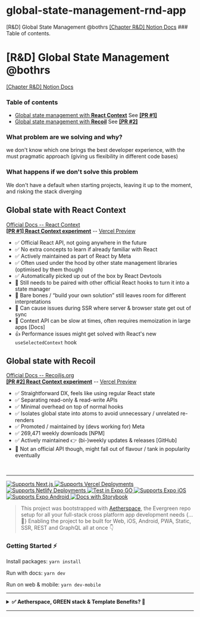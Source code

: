 # global-state-management-rnd-app
 [R&amp;D] Global State Management @bothrs  [[Chapter R&amp;D] Notion Docs](https://www.notion.so/bothrs/Global-State-Recoil-vs-Context-edeb6b7be3de49899b09a211efb673e9)  ### Table of contents.


# [R&D] Global State Management @bothrs

[[Chapter R&D] Notion Docs](https://www.notion.so/bothrs/Global-State-Recoil-vs-Context-edeb6b7be3de49899b09a211efb673e9)

### Table of contents

- [Global state management with **React Context**](#react-context) See [**[PR #1]**](https://github.com/bothrs/global-state-management-rnd/pull/1)
- [Global state management with **Recoil**](#recoil) See [**[PR #2]**](https://github.com/bothrs/global-state-management-rnd/pull/2)

### **What problem are we solving and why?**

we don't know which one brings the best developer experience, with the must pragmatic approach (giving us flexibility in different code bases)

### **What happens if we don't solve this problem**

We don't have a default when starting projects, leaving it up to the moment, and risking the stack diverging

## Global state with React Context <a name="react-context"></a>

[Official Docs -- React Context](https://reactjs.org/docs/context.html#when-to-use-context)  
[**[PR #1] React Context experiment**](https://github.com/bothrs/global-state-management-rnd/pull/1) -- [Vercel Preview](https://global-state-management-rnd-git-feat-ef14a2-aetherspace-digital.vercel.app/)  
- ✅ Official React API, not going anywhere in the future
- ✅ No extra concepts to learn if already familiar with React
- ✅ Actively maintained as part of React by Meta
- ✅ Often used under the hood by other state management libraries (optimised by them though)
- ✅ Automatically picked up out of the box by React Devtools
- 🤔 Still needs to be paired with other official React hooks to turn it into a state manager
- 🤔 Bare bones / “build your own solution” still leaves room for different interpretations
- 🤔 Can cause issues during SSR where server & browser state get out of sync
- 🤔 Context API can be slow at times, often requires memoization in large apps [Docs]
- 👍 Performance issues might get solved with React's new `useSelectedContext` hook

## Global state with Recoil <a name="recoil"></a>

[Official Docs -- Recoiljs.org](https://recoiljs.org/)  
[**[PR #2] React Context experiment**](https://github.com/bothrs/global-state-management-rnd/pull/2) -- [Vercel Preview](https://global-state-management-rnd-git-feat-1291dd-aetherspace-digital.vercel.app/)

- ✅ Straightforward DX, feels like using regular React state
- ✅ Separating read-only & read-write APIs
- ✅ Minimal overhead on top of normal hooks
- ✅ Isolates global state into atoms to avoid unnecessary / unrelated re-renders
- ✅ Promoted / maintained by (devs working for) Meta
- ✅ 269,471 weekly downloads [NPM]
- ✅ Actively maintained 👉 (bi-)weekly updates & releases [GitHub]
- 🤔 Not an official API though, might fall out of flavour / tank in popularity eventually

<br/>

---

<p>
  <a href="https://aetherspace-green-stack-starter.vercel.app/">
    <img alt="Supports Next.js" longdesc="Supports Next.js" src="https://img.shields.io/badge/Next-black?style=for-the-badge&logo=next.js&logoColor=white" />
  </a>
  <a href="https://aetherspace-green-stack-starter.vercel.app/">
    <img alt="Supports Vercel Deployments" longdesc="Supports Vercel Deployments" src="https://img.shields.io/badge/vercel-%23000000.svg?style=for-the-badge&logo=vercel&logoColor=white" />
  </a>
  <a href="https://aetherspace-green-stack-starter.netlify.app/">
    <img alt="Supports Netlify Deployments" longdesc="Supports Netlify Deployments" src="https://img.shields.io/badge/netlify-%23000000.svg?style=for-the-badge&logo=netlify&logoColor=#00C7B7" />
  </a>
  <a href="https://itunes.apple.com/app/apple-store/id982107779">
    <img alt="Test in Expo GO" longdesc="Test in Expo GO" src="https://img.shields.io/badge/expo-1C1E24?style=for-the-badge&logo=expo&logoColor=#D04A37" />
  </a>
  <a href="https://itunes.apple.com/app/apple-store/id982107779">
    <img alt="Supports Expo iOS" longdesc="Supports Expo iOS" src="https://img.shields.io/badge/iOS-4630EB.svg?style=for-the-badge&logo=APPLE&labelColor=999999&logoColor=fff" />
  </a>
  <a href="https://play.google.com/store/apps/details?id=host.exp.exponent&referrer=blankexample">
    <img alt="Supports Expo Android" longdesc="Supports Expo Android" src="https://img.shields.io/badge/Android-4630EB.svg?style=for-the-badge&logo=ANDROID&labelColor=A4C639&logoColor=fff" />
  </a>
  <a href="https://main--629ce63e5ac0810042889fc6.chromatic.com/?path=/story/readme-md--page">
    <img alt="Docs with Storybook" longdesc="Documentated with Storybook" src="https://img.shields.io/badge/-Storybook-FF4785?style=for-the-badge&logo=storybook&logoColor=fff" />
  </a>
</p>

> This project was bootstrapped with [Aetherspace](https://github.com/codinsonn/aetherspace-green-stack-starter), the Evergreen repo setup for all your full-stack cross platform app development needs \{...💚\} Enabling the project to be built for Web, iOS, Android, PWA, Static, SSR, REST and GraphQL all at once 👇

### Getting Started ⚡️

Install packages: `yarn install`

Run with docs: `yarn dev`

Run on web & mobile: `yarn dev-mobile`

---

<details>
  <summary><b>✅ Aetherspace, GREEN stack & Template Benefits? 🚀</b></summary>

---

# Aetherspace - GREEN stack starter template for cross platform React app development

### Table of contents

💚 - [What is the GREEN stack?](#what-is-the-green-stack)  
🚀 - [What is Aetherspace?](#what-is-aetherspace)  
🤖 - [Why start with a turbo/monorepo?](#why-turborepo)  
📁 - [File structure and installing new packages.](#package-management)  
👾 - [Benefits and next steps.](#benefits-next-steps)  
🤷‍♂️ - [When _not_ to use the GREEN stack.](#when-not-to-use-green-stack)  
📚 - [Relevant Docs.](#relevant-docs)

## What the hell is the GREEN stack? 💚 <a name="what-is-the-green-stack"></a>

In short GREEN stands for these 5 core technologies:

- **G**raphQL for typed and self documenting APIs
- **R**eact-Native and React-Native-Web for write-once UI
- **E**vergreen components that run anywhere (as well as Electron)
- **E**xpo for easy web + mobile dev, deploys and testing
- **N**ext.js for SEO, Static Exports, API, SSR & Web-Vitals

The core idea this tech stack enables you to achieve boils down to writing your app code or features once with Javascript and React, yet make it available on any platform or device without double implementations or the need for different development teams.

### It allows you to move fast, save time and deliver more 🎉

> Think of it as Unity for React Apps. Just like Unity aims to make cross console game development a lot easier for (indie) game devs, the GREEN stack aims to do the same for cross-platform app development.

## How does 'Aetherspace' help, exactly? 🚀 <a name="what-is-aetherspace"></a>

Aetherspace is an opinionated framework I've made that fills in the gaps of working and building with the GREEN stack:

- How should I handle responsive design?
- How do I avoid SSR layout shift when react-native styling does not support media queries or classnames?
- How can I expose / read public env vars across multiple platforms?
- Wait, how do I take advantage of next/image on the web when that's not available in React-Native?
- What's the best way to style and animate my UI elements for both web and mobile?

Just to name a few.

While the stack itself is very powerful, figuring out how to get set up and do certain things in a write-once way can be frustrating and time consuming. To save you time figuring it all out on your own, _Aetherspace_ contains a bunch of packages, utils and best-practices to set you up for a free and easy ride to cross-platform success.

> Aetherspace is also fully optional. Usage of the UI primitives, React hooks and JS utils provided by `packages/aetherspace` is recommended but not required.

> Provided you throw out the examples and edit some helper scripts in the `package.json` files, you could even delete the package entirely and still be left with a great GREEN stack starter.

More on Aetherspace in the **[👾 Benefits and Next steps](#benefits-next-steps)** section or `AETHERSPACE.md` and `CODEGEN.md`.

## But why start with a turbo/monorepo? 🤖 <a name="why-turborepo"></a>

One very annoying thing about figuring stuff out on your own is when packages you're using require custom configuration for webpack, babel or otherwise. It often happens that updating e.g. a single `babel.config.js` used for both React-Native and Next.js will fix usage on either, but then break the other.

Using a monorepo with different entry points for Next.js and Expo allows us to keep configs more seperate, and therefore allow more confident updating of packages and configs without accidentally breaking other platforms.

In this starter template, we've opted to use turborepo with yarn workspaces. We'll list some basics in the next section, but for a deeper understanding please refer to their documentation for more info.

## 📁 File structure and package management 📦 <a name="package-management"></a>

This starter monorepo has two types of workspaces:

- `/apps/*` for all expo & next.js versions of your apps
- `/packages/*` for all shared dependencies / library code used in multiple apps

```
├── apps/
│   └── {app-name}/ 👉 Where all cross-platform code for {app-name} lives
│       └── components/ ➡️ Molecules / Atoms / Common UI used in 'screens/'
│       └── graphql/ ➡️ Shared code for the GraphQL API client (optional)
│       └── resolvers/ ➡️ Shared resolvers used in both REST or GraphQL API
│       └── screens/ ➡️ Page templates used in App.tsx and next.js's 'pages/' directory
│       └── package.json ➡️ config required by yarn-workspaces, no dependencies
│
│   └── {app-name}-expo/ 👉 Where all Expo & mobile specific config for {app-name} lives
│       └── app.json ➡️ Expo app config (e.g. landscape / tablet support)
│       └── App.tsx ➡️ Mobile Entrypoint & Navigation Setup (using '{app-name}/screens/')
│       └── babel.config.js ➡️ Babel transpilation config for Expo
│       └── index.js ➡️ Mobile entrypoint loader for App.tsx
│       └── metro.config.js ➡️ Metro bundler config for react-native
│       └── package.json ➡️ yarn-workspace config, lists expo & non-next.js dependencies
│       └── tsconfig.json ➡️ Typescript config for Expo
│       └── webpack.config.js ➡️ Enables PWA browser testing with Expo (no SSR)
│
│   └── {app-name}-next/ 👉 Where all Next.js, Server & API config for {app-name} lives
│       └── public/ ➡️ favicon, app icons & other static assets (e.g. images & fonts)
│       └── src/
│           └── pages/ ➡️ directory based routes (using '{app-name}/screens/')
│               └── api/ ➡️ directory based api routes (using '{app-name}/resolvers/')
│                   └── graphql.ts ➡️ GraphQL client from '{app-name}/graphql/'
│               └── _app.tsx ➡️ App Layout Wrapper (e.g. headers / footers / navigation)
│               └── _document.tsx ➡️ HTML wrapper for head, body & meta tags (+ SSR styles)
│               └── index.tsx ➡️ Homepage (e.g. using '{app-name}/screens/HomeScreen.tsx')
│       └── babel.config.js ➡️ Babel transpilation config for Next.js
│       └── next.config.js ➡️ Next.js config, modules to transpile & plugins to support
│       └── package.json ➡️ yarn-workspaces config, lists ONLY next.js dependencies
│       └── tsconfig.json ➡️ Typescript config for Next.js
│
├── packages/
│   └── @aetherspace/ ➡️ Primitives, utils & helpers for working with the GREEN stack
│   └── @config/ ➡️ list of ts & other configs to use / extend from in next or expo apps
│   └── @scripts/ ➡️ scripts that help streamline things like codegen & managing assets
│   └── {comp-lib}/ 👉 Code shared across apps, ideally same structure as 'apps/{app-name}'
│       └── package.json ➡️ yarn-workspace config, doesn't need deps unless published
│
├── node_modules/ ➡️ Contains all modules for this monorepo
└── package.json  ➡️ Root yarn-workspaces configuration + helper scripts, no deps
```

```
💡 `{app-name}` & `{comp-lib}` are just placeholders and you **can** have multiple of these
```

#### 📦 Keep your apps seperate with `/apps/*` workspaces:

For every app you're building in this monorepo, you'll need a few folders:

- `/apps/app` - Where most of your app's UI, logic and Screens will live.
  Shouldn't have any dependencies.
- `/apps/app-next` - Entry for web where only next.js related config/setup for an app should live.
  Should list only next.js related dependencies & polyfills.
- `/apps/app-expo` - Entry for mobile where only expo related config/setup for an app should live.
  Should list all react(-native) and non next.js related dependencies.

In each of these folders own `package.json` file, a `name` property should be specified to identify that workspace. This name can then be referenced during installs via e.g.

```bash
yarn workspace app-next add next-images
```

```bash
yarn workspace app-expo add moti
```

> It's also advised to see app workspaces as fully seperate from other apps:

> For example, `/apps/app` should not import or reference anything from `/apps/some-other-app`. If you do need to embed a certain screen or component from one app in another, it's best to extract it to its own shared library workspace instead (toggle below for info 👇)

<details>
<summary>💡 `/packages/*` workspaces for e.g. component libraries</summary>

#### Write shared library code in `/packages/*` workspaces:

Packages aim to provide common building blocks or logic for both apps _and_ other packages. They do not need to differentiate between entry points with `/packages/...-next` and `/packages/...-expo`.

Like `/apps/` workspaces, they do also require their own `package.json` and `name`, and installing dependencies can work exactly the same:

```bash
yarn workspace component-library add -D @types/react
```

However, unless you will be publishing the package to NPM, it may be best to just install any dependencies in the consuming apps' `/apps/{app-name}-next` or `/apps/{app-name}-expo` workspace instead.

> A good example of a library package usable by multiple app workspaces in this monorepo is the
> `/packages/aetherspace` workspace. It contains UI primitives like `AetherView`, `AetherImage` & `AetherLink` that are small wrappers for & recommended over react-native's own `View`, `Text` & `Image` components.

</details>

## 👾 Stack and Template benefits + Next steps 👾 <a name="benefits-next-steps"></a>

If you've read the sections above, It's likely the **ease** of use, **time saving** capabilities and **scalability** of this stack & template are clear.

The starter repo comes with some opinionated extra packages and abilities.  
Here's a list of what you can start doing out of the box:

- Link pages and screens cross platform with `expo-next-react-navigation` or `<AetherLink>`
- Use tailwind to style UI responsively on web / mobile with `<AetherView tw="sm:px-2">` / `tailwind-rn`
- Animate UI elements with `<AetherView.Animated>` / `react-native-reanimated` / `moti`
- Add illustrations or icons with `react-native-svg`
- Bring the power of GraphQL to JSON or REST apis with `aetherResolver()` and Schemas.
- Add auth with [AuthSession](https://docs.expo.dev/versions/latest/sdk/auth-session/) ([Expo Examples](https://docs.expo.dev/guides/authentication/))
- Document your components and APIs with Storybook.
- Deploy to vercel with `yarn deploy` or `vercel --prod --no-clipboard` ([view live](https://aetherspace-green-stack-starter.vercel.app/))
- Deploy to netlify [via this guide](https://www.netlify.com/blog/2020/11/30/how-to-deploy-next.js-sites-to-netlify/) ([view live](https://aetherspace-green-stack-starter.netlify.app/))

If you'd like to continue learning about Aetherspace and the GREEN stack, there are more detailed guides, tips and best-practices in:

- `AETHERSPACE.md`, `CODEGEN.md`, `NAVIGATION.md` & `API.md` (Aetherspace & Codegen)
- `STYLING.md`, `ANIMATING.md` & `DOCUMENTING.md` (GREEN stack How-tos)

## 💼 Why this makes sense from a business perspective 💸 <a name="why-this-makes-sense-from-a-business-perspective"></a>

Whether you're a startup or established company, having both web and mobile apps is a great competitive advantage. There are many stories of market leaders suddenly being overtaken because the competition were able to move faster or had more devices their solution was available on for their customers.

This stack makes it near effortless to enable extra platforms. It helps keep teams small and enables them to move fast when building new pages or features for phones, tablets and/or the web.

**More deliverables for less time invested in turn means flexibility in one or more of these areas:**

- ... negotiation room about budget or deadlines (in case of client work)
- ... 💰 to be distributed among the entire team
- ... 🕗 available for experimentation
- ... budget available to market the product

<details>
<summary>Show full 🕗🕗 to 💰💰💰 Comparison</summary>

---

Let's talk Return on Investment:

> 🕗 = time required = devs / teams / resources invested  
> 💰 = deliverable sale value = costs to build + profit margin  
> ROI = 🕗 -> _sold for_ -> 💰

Web only project ROI = 🕗🕗 -> 💰💰

- 🕗 Web Front-End 💰
- 🕗 General Back-End (REST / GraphQL + Templates / SSR) 💰

Native iOS + Android project ROI = 🕗🕗🕗 -> 💰💰💰

- 🕗 iOS App with Swift 💰
- 🕗 Android app with Java 💰
- 🕗 API Back-End (REST / GraphQL) 💰

React-Native Mobile App ROI = 🕗🕗 -> 💰💰 to 💰💰💰

- 🕗 iOS + Android App with RN 💰(💰)
- 🕗 API Back-End (REST / GraphQL) 💰

Expo Mobile + PWA ROI = 🕗🕗 ->💰💰 to 💰💰💰💰

- 🕗 iOS + Android + PWA with Expo & RN (Web without SSR) 💰(💰💰)
- 🕗 API Back-End (REST / GraphQL) 💰

> Now, things get _really_ interesting when you try to compare full cross-platform apps

Full Cross Platform with Separate Dev Teams ROI = 🕗🕗🕗🕗🕗🕗🕗 -> 💰💰💰💰💰💰💰

- 🕗 Web Front-End 💰
- 🕗 iOS App with Swift 💰
- 🕗 Android app with Java 💰
- 🕗 Windows App Dev Team 💰
- 🕗 MacOS App Dev Team 💰
- 🕗 Linux App Dev Team 💰
- 🕗 API Back-End (REST / GraphQL) 💰

Full Cross Platform with GREEN stack ROI = 🕗🕗 -> 💰💰 to 💰💰💰💰💰💰💰

- 🕗 Web (PWA & SSR & Web Vitals) + iOS + Android + Windows + MacOS + Linux 💰(💰💰💰💰💰)
- 🕗 Back-End (REST + GraphQL + SSR + Static Exports + ISSG + universal JS utils thanks to Next.js) 💰

#### Key takeaway: Always upsell more plaforms / devices the app could run on

---

</details>

## When not to use the GREEN stack? 🤷‍♂️ <a name="when-not-to-use-green-stack"></a>

The GREEN stack is unlikely to be the best fit when your project...

- ... will always be web only 👉 Use `next.js`
- ... will always be mobile only 👉 Use `Expo`
- ... will always be desktop only 👉 Use `Electron` + `React` / `Vue` / `Svelte`
- ... is very Bluetooth / AR / VR / XR heavy 👉 Go native with `Swift` / `Java`
- ... is a console game 👉 Use [`Unity`](https://unity.com/download) instead
- ... is not using React 👉 Use `Svelte` / `Vue` + `Ionic`
- ... has no real need for Server Rendering, SEO or Web-Vitals 👉 Use `Expo` (+ Web Support)
- ... is using React, but the project is too far along and has no budget, time or people to refactor 🤷‍♂️

If your project has required dependencies / SDKs / libraries that are either not available in JS, are not extractable to API calls or cannot function cross-platform, this may also not be a good solution for your use-case\*.

```
🛠 * However, for JS libs, you could always try adding cross platform support yourself with `patch-package`
```

## 📚 Relevant docs: <a name="relevant-docs"></a>

- [Yan Workspaces Docs](https://classic.yarnpkg.com/lang/en/docs/workspaces/)
- [Turborepo Docs](https://turborepo.org/docs)
- [Expo Docs](https://docs.expo.dev/)
- [Next.js Docs](https://nextjs.org/docs/getting-started)
- [React Native Docs](https://reactnative.dev/docs/getting-started)
- [React Navigation Docs](https://reactnavigation.org/docs/getting-started)
- [React-Native-Web Docs](https://necolas.github.io/react-native-web/docs/)
- [Apollo GraphQL Docs](https://www.apollographql.com/docs/)
- [Reanimated Docs](https://docs.swmansion.com/react-native-reanimated/docs)
- [Moti Docs](https://moti.fyi/)

</details>

---
